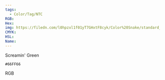 ```yaml
---
tags:
  - Color/Tag/NTC
RGB:
Hex:
img: https://filedn.com/l0hpzxl1f01yT7GHxtF8cyk/Color%20Snake/standard_csv_to_svg/%23/66FF66.svg
CMYK:
HSL:
Name:
---
```

Screamin' Green
```palette
#66FF66
```
RGB
